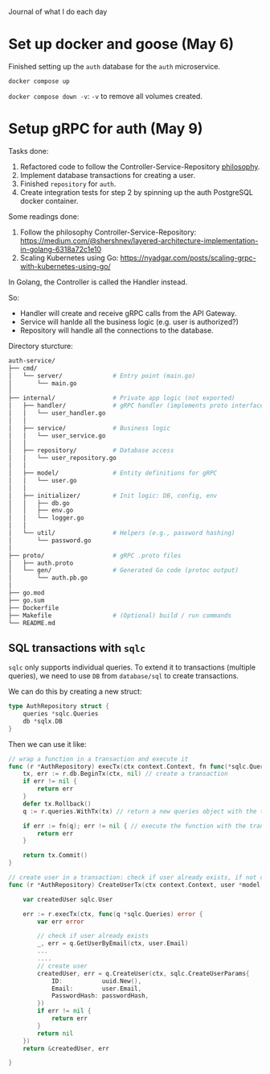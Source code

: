 Journal of what I do each day

# Set up docker and goose (May 6)
Finished setting up the `auth` database for the `auth` microservice.

`docker compose up`

`docker compose down -v`: `-v` to remove all volumes created.



# Setup gRPC for auth (May 9)

Tasks done:

1. Refactored code to follow the Controller-Service-Repository [philosophy](https://medium.com/@shershnev/layered-architecture-implementation-in-golang-6318a72c1e10).
2. Implement database transactions for creating a user.
3. Finished `repository` for `auth`.
4. Create integration tests for step 2 by spinning up the auth PostgreSQL docker container.
 

Some readings done:

1. Follow the philosophy Controller-Service-Repository: https://medium.com/@shershnev/layered-architecture-implementation-in-golang-6318a72c1e10
2. Scaling Kubernetes using Go: https://nyadgar.com/posts/scaling-grpc-with-kubernetes-using-go/

In Golang, the Controller is called the Handler instead.

So:

- Handler will create and receive gRPC calls from the API Gateway.
- Service will hanlde all the business logic (e.g. user is authorized?)
- Repository will handle all the connections to the database.


Directory sturcture:

```bash
auth-service/
├── cmd/
│   └── server/              # Entry point (main.go)
│       └── main.go
│
├── internal/                # Private app logic (not exported)
│   ├── handler/             # gRPC handler (implements proto interface)
│   │   └── user_handler.go
│   │
│   ├── service/             # Business logic
│   │   └── user_service.go
│   │
│   ├── repository/          # Database access
│   │   └── user_repository.go
│   │
│   ├── model/               # Entity definitions for gRPC 
│   │   └── user.go
│   │
│   ├── initializer/         # Init logic: DB, config, env
│   │   ├── db.go
│   │   ├── env.go
│   │   └── logger.go
│   │
│   └── util/                # Helpers (e.g., password hashing)
│       └── password.go
│
├── proto/                   # gRPC .proto files
│   ├── auth.proto
│   └── gen/                 # Generated Go code (protoc output)
│       └── auth.pb.go
│
├── go.mod
├── go.sum
├── Dockerfile
├── Makefile                 # (Optional) build / run commands
└── README.md
```


## SQL transactions with `sqlc`

`sqlc` only supports individual queries. To extend it to transactions (multiple queries), we need to use `DB` from `database/sql` to create transactions.


We can do this by creating a new struct:

```Go
type AuthRepository struct {
	queries *sqlc.Queries
	db *sqlx.DB
}
```

Then we can use it like:

```Go
// wrap a function in a transaction and execute it
func (r *AuthRepository) execTx(ctx context.Context, fn func(*sqlc.Queries) error) error {
	tx, err := r.db.BeginTx(ctx, nil) // create a transaction
	if err != nil {
		return err
	}
	defer tx.Rollback()
	q := r.queries.WithTx(tx) // return a new queries object with the transaction

	if err := fn(q); err != nil { // execute the function with the transaction
		return err
	}

	return tx.Commit()
}

// create user in a transaction: check if user already exists, if not create user
func (r *AuthRepository) CreateUserTx(ctx context.Context, user *model.User) (*sqlc.User, error) {

	var createdUser sqlc.User

	err := r.execTx(ctx, func(q *sqlc.Queries) error {
		var err error

		// check if user already exists
		_, err = q.GetUserByEmail(ctx, user.Email)
		...
        ....
		// create user
		createdUser, err = q.CreateUser(ctx, sqlc.CreateUserParams{
			ID:           uuid.New(),
			Email:        user.Email,
			PasswordHash: passwordHash,
		})
		if err != nil {
			return err
		}
		return nil
	})
	return &createdUser, err

}
```

